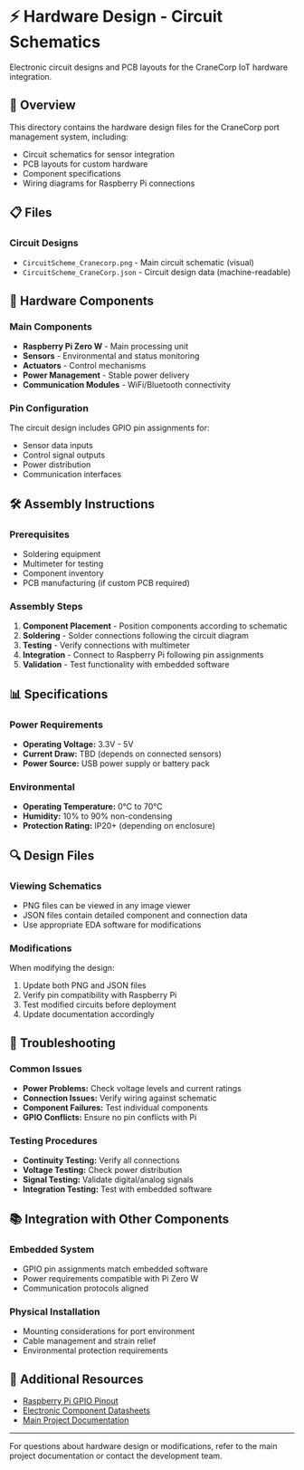# ⚡ Hardware Design - Circuit Schematics

Electronic circuit designs and PCB layouts for the CraneCorp IoT hardware integration.

## 🚀 Overview

This directory contains the hardware design files for the CraneCorp port management system, including:
- Circuit schematics for sensor integration
- PCB layouts for custom hardware
- Component specifications
- Wiring diagrams for Raspberry Pi connections

## 📋 Files

### Circuit Designs
- `CircuitScheme_Cranecorp.png` - Main circuit schematic (visual)
- `CircuitScheme_CraneCorp.json` - Circuit design data (machine-readable)

## 🔧 Hardware Components

### Main Components
- **Raspberry Pi Zero W** - Main processing unit
- **Sensors** - Environmental and status monitoring
- **Actuators** - Control mechanisms
- **Power Management** - Stable power delivery
- **Communication Modules** - WiFi/Bluetooth connectivity

### Pin Configuration
The circuit design includes GPIO pin assignments for:
- Sensor data inputs
- Control signal outputs  
- Power distribution
- Communication interfaces

## 🛠️ Assembly Instructions

### Prerequisites
- Soldering equipment
- Multimeter for testing
- Component inventory
- PCB manufacturing (if custom PCB required)

### Assembly Steps
1. **Component Placement** - Position components according to schematic
2. **Soldering** - Solder connections following the circuit diagram
3. **Testing** - Verify connections with multimeter
4. **Integration** - Connect to Raspberry Pi following pin assignments
5. **Validation** - Test functionality with embedded software

## 📊 Specifications

### Power Requirements
- **Operating Voltage:** 3.3V - 5V
- **Current Draw:** TBD (depends on connected sensors)
- **Power Source:** USB power supply or battery pack

### Environmental
- **Operating Temperature:** 0°C to 70°C
- **Humidity:** 10% to 90% non-condensing
- **Protection Rating:** IP20+ (depending on enclosure)

## 🔍 Design Files

### Viewing Schematics
- PNG files can be viewed in any image viewer
- JSON files contain detailed component and connection data
- Use appropriate EDA software for modifications

### Modifications
When modifying the design:
1. Update both PNG and JSON files
2. Verify pin compatibility with Raspberry Pi
3. Test modified circuits before deployment
4. Update documentation accordingly

## 🔧 Troubleshooting

### Common Issues
- **Power Problems:** Check voltage levels and current ratings
- **Connection Issues:** Verify wiring against schematic
- **Component Failures:** Test individual components
- **GPIO Conflicts:** Ensure no pin conflicts with Pi

### Testing Procedures
- **Continuity Testing:** Verify all connections
- **Voltage Testing:** Check power distribution
- **Signal Testing:** Validate digital/analog signals
- **Integration Testing:** Test with embedded software

## 📚 Integration with Other Components

### Embedded System
- GPIO pin assignments match embedded software
- Power requirements compatible with Pi Zero W
- Communication protocols aligned

### Physical Installation
- Mounting considerations for port environment
- Cable management and strain relief
- Environmental protection requirements

## 📖 Additional Resources

- [Raspberry Pi GPIO Pinout](https://pinout.xyz/)
- [Electronic Component Datasheets](component-datasheets/)
- [Main Project Documentation](../README.md)

---

For questions about hardware design or modifications, refer to the main project documentation or contact the development team.